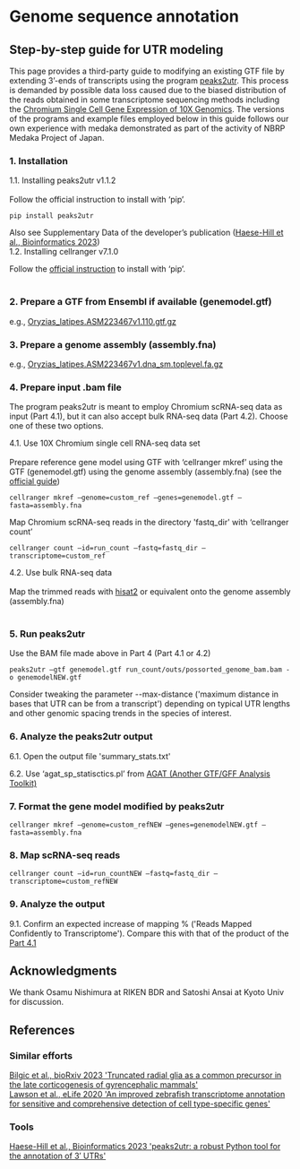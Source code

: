 # Genome sequence annotation


## Step-by-step guide for UTR modeling

This page provides a third-party guide to modifying an existing GTF file by extending 3’-ends of transcripts using the program [peaks2utr](https://github.com/haessar/peaks2utr). This process is demanded by possible data loss caused due to the biased distribution of the reads obtained in some transcriptome sequencing methods including the [Chromium Single Cell Gene Expression of 10X Genomics](https://www.10xgenomics.com/products/single-cell-gene-expression). The versions of the programs and example files employed below in this guide follows our own experience with medaka demonstrated as part of the activity of NBRP Medaka Project of Japan. <br>


### 1. Installation

1.1. Installing peaks2utr v1.1.2<br>
<br>
Follow the official instruction to install with ‘pip’.
```
pip install peaks2utr
```
Also see Supplementary Data of the developer’s publication ([Haese-Hill et al., Bioinformatics 2023](https://academic.oup.com/bioinformatics/article/39/3/btad112/7067741))
<br>
1.2. Installing cellranger v7.1.0<br>

Follow the [official instruction](https://support.10xgenomics.com/single-cell-gene-expression/software/pipelines/latest/installation) to install with ‘pip’.<br>
<br>
### 2. Prepare a GTF from Ensembl if available (genemodel.gtf)

e.g., [Oryzias_latipes.ASM223467v1.110.gtf.gz](https://ftp.ensembl.org/pub/release-110/gtf/oryzias_latipes/)

### 3. Prepare a genome assembly (assembly.fna)

e.g., [Oryzias_latipes.ASM223467v1.dna_sm.toplevel.fa.gz](https://ftp.ensembl.org/pub/release-110/fasta/oryzias_latipes/dna/Oryzias_latipes.ASM223467v1.dna_rm.toplevel.fa.gz)

### 4. Prepare input .bam file

The program peaks2utr is meant to employ Chromium scRNA-seq data as input (Part 4.1), but it can also accept bulk RNA-seq data (Part 4.2). Choose one of these two options.

4.1. Use 10X Chromium single cell RNA-seq data set <br>
<br>
Prepare reference gene model using GTF with ‘cellranger mkref’ using the GTF (genemodel.gtf) using the genome assembly (assembly.fna) (see the [official guide](https://support.10xgenomics.com/single-cell-gene-expression/software/pipelines/latest/advanced/references))

```
cellranger mkref –genome=custom_ref –genes=genemodel.gtf –fasta=assembly.fna
```
Map Chromium scRNA-seq reads in the directory 'fastq_dir' with ‘cellranger count’
```
cellranger count –id=run_count –fastq=fastq_dir –transcriptome=custom_ref
```
4.2. Use bulk RNA-seq data<br>
<br>
Map the trimmed reads with [hisat2](http://daehwankimlab.github.io/hisat2/) or equivalent onto the genome assembly (assembly.fna)
<br><br>

### 5. Run peaks2utr 
Use the BAM file made above in Part 4 (Part 4.1 or 4.2)
```
peaks2utr –gtf genemodel.gtf run_count/outs/possorted_genome_bam.bam -o genemodelNEW.gtf
```
Consider tweaking the parameter --max-distance ('maximum distance in bases that UTR can be from a transcript') depending on typical UTR lengths and other genomic spacing trends in the species of interest. 

### 6. Analyze the peaks2utr output<br>

 6.1. Open the output file 'summary_stats.txt'

 6.2. Use ‘agat_sp_statisctics.pl’ from [AGAT (Another GTF/GFF Analysis Toolkit)](https://agat.readthedocs.io/en/latest/index.html)


### 7. Format the gene model modified by peaks2utr

```
cellranger mkref –genome=custom_refNEW –genes=genemodelNEW.gtf –fasta=assembly.fna
```

### 8. Map scRNA-seq reads

```
cellranger count –id=run_countNEW –fastq=fastq_dir –transcriptome=custom_refNEW
```

### 9. Analyze the output 

9.1. Confirm an expected increase of mapping % ('Reads Mapped Confidently to Transcriptome'). Compare this with that of the product of the [Part 4.1](https://github.com/Squalomix/utr-modeling/blob/main/README.md#4-prepare-input-bam-file)



## Acknowledgments

We thank Osamu Nishimura at RIKEN BDR and Satoshi Ansai at Kyoto Univ for discussion.

## References
### Similar efforts
[Bilgic et al., bioRxiv 2023 'Truncated radial glia as a common precursor in the late corticogenesis of gyrencephalic mammals'](https://www.biorxiv.org/content/10.1101/2022.05.05.490846v3)<br>
[Lawson et al., eLife 2020 'An improved zebrafish transcriptome annotation for sensitive and comprehensive detection of cell type-specific genes'](https://elifesciences.org/articles/55792)<br>

### Tools 
[Haese-Hill et al., Bioinformatics 2023 'peaks2utr: a robust Python tool for the annotation of 3′ UTRs'](https://academic.oup.com/bioinformatics/article/39/3/btad112/7067741)<br>

